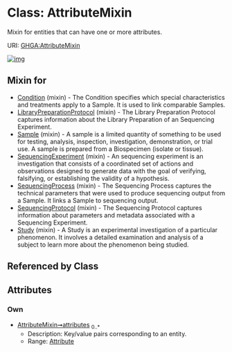 
# Class: AttributeMixin


Mixin for entities that can have one or more attributes.

URI: [GHGA:AttributeMixin](https://w3id.org/GHGA/AttributeMixin)


[![img](https://yuml.me/diagram/nofunky;dir:TB/class/[Attribute]<attributes%200..*-++[AttributeMixin],[Study]uses%20-.->[AttributeMixin],[SequencingProtocol]uses%20-.->[AttributeMixin],[SequencingProcess]uses%20-.->[AttributeMixin],[SequencingExperiment]uses%20-.->[AttributeMixin],[Sample]uses%20-.->[AttributeMixin],[LibraryPreparationProtocol]uses%20-.->[AttributeMixin],[Condition]uses%20-.->[AttributeMixin],[Study],[SequencingProtocol],[SequencingProcess],[SequencingExperiment],[Sample],[LibraryPreparationProtocol],[Condition],[Attribute])](https://yuml.me/diagram/nofunky;dir:TB/class/[Attribute]<attributes%200..*-++[AttributeMixin],[Study]uses%20-.->[AttributeMixin],[SequencingProtocol]uses%20-.->[AttributeMixin],[SequencingProcess]uses%20-.->[AttributeMixin],[SequencingExperiment]uses%20-.->[AttributeMixin],[Sample]uses%20-.->[AttributeMixin],[LibraryPreparationProtocol]uses%20-.->[AttributeMixin],[Condition]uses%20-.->[AttributeMixin],[Study],[SequencingProtocol],[SequencingProcess],[SequencingExperiment],[Sample],[LibraryPreparationProtocol],[Condition],[Attribute])

## Mixin for

 * [Condition](Condition.md) (mixin)  - The Condition specifies which special characteristics and treatments apply to a Sample. It is used to link comparable Samples.
 * [LibraryPreparationProtocol](LibraryPreparationProtocol.md) (mixin)  - The Library Preparation Protocol captures information about the Library Preparation of an Sequencing Experiment.
 * [Sample](Sample.md) (mixin)  - A sample is a limited quantity of something to be used for testing, analysis, inspection, investigation, demonstration, or trial use. A sample is prepared from a Biospecimen (isolate or tissue).
 * [SequencingExperiment](SequencingExperiment.md) (mixin)  - An sequencing experiment is an investigation that consists of a coordinated set of actions and observations designed to generate data with the goal of verifying, falsifying, or establishing the validity of a hypothesis.
 * [SequencingProcess](SequencingProcess.md) (mixin)  - The Sequencing Process captures the technical parameters that were used to produce sequencing output from a Sample. It links a Sample to sequencing output.
 * [SequencingProtocol](SequencingProtocol.md) (mixin)  - The Sequencing Protocol captures information about parameters and metadata associated with a Sequencing Experiment.
 * [Study](Study.md) (mixin)  - A Study is an experimental investigation of a particular phenomenon. It involves a detailed examination and analysis of a subject to learn more about the phenomenon being studied.

## Referenced by Class


## Attributes


### Own

 * [AttributeMixin➞attributes](AttributeMixin_attributes.md)  <sub>0..\*</sub>
     * Description: Key/value pairs corresponding to an entity.
     * Range: [Attribute](Attribute.md)
